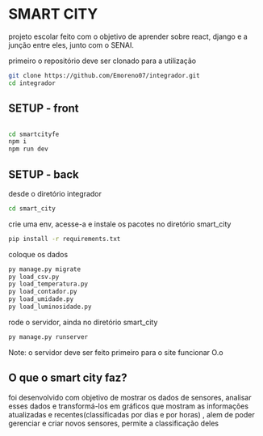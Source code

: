 <h1>SMART CITY</h1>

projeto escolar feito com o objetivo de aprender sobre react, django e a junção entre eles, junto com o SENAI.

<p>primeiro o repositório deve ser clonado para a utilização</p>

```bash
git clone https://github.com/Emoreno07/integrador.git
cd integrador
```
<h2>SETUP - front</h2>

```bash

cd smartcityfe 
npm i 
npm run dev
```

<h2>SETUP - back</h2>
<p>desde o diretório integrador</p>

```bash
cd smart_city
```
<p>crie uma env, acesse-a e instale os pacotes no diretório smart_city</p>

```bash
pip install -r requirements.txt
```

<p>coloque os dados</p>

```bash
py manage.py migrate
py load_csv.py
py load_temperatura.py
py load_contador.py
py load_umidade.py
py load_luminosidade.py
```
<p>rode o servidor, ainda no diretório smart_city</p>

```bash
py manage.py runserver
```

<p>Note: o servidor deve ser feito primeiro para o site funcionar O.o</p>

<h2>O que o smart city faz?</h2>

<p>foi desenvolvido com objetivo de mostrar os dados de sensores, analisar esses dados e transformá-los em gráficos que mostram as informações atualizadas e recentes(classificadas por dias e por horas) , alem de poder gerenciar e criar novos sensores, permite a classificação deles</p>
